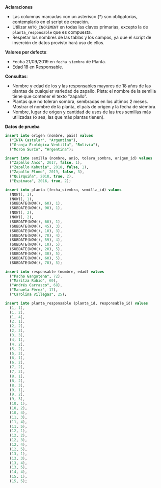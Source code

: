 <div
  class='mu-erd'
  data-entities='{
    "origen": {
      "id": {
        "type": "Integer",
        "pk": true
      },
      "nombre *": {
         "type": "Text"
      },
      "pais *": {
        "type": "Text"
      },
      "latitud": {
        "type": "Decimal"
      },
      "longitud": {
        "type": "Decimal"
      }
    },
    "semilla": {
      "id": {
        "type": "Integer",
        "pk": true
      },
      "nombre *": {
        "type": "Text"
      },
      "anio *": {
        "type": "Integer"
      },
      "tolera_sombra *": {
        "type": "Boolean"
      },
      "origen_id": { 
        "type": "Integer",
        "fk": {
          "to": { "entity": "origen", "column": "id" },
          "type": "many_to_one"
        }
      }
    },    
    "planta": {
      "id": {
        "type": "Integer",
        "pk": true
      },
      "observaciones": {
        "type": "Text"
      },
      "fecha_siembra *": {
        "type": "Date"
      },
      "semilla_id": {
        "type": "Integer",
        "fk": {
          "to": { "entity": "semilla", "column": "id" },
          "type": "many_to_one"
        }
      }
    },
    "responsable": {
      "id": {
        "type": "Integer",
        "pk": true
      },
      "nombre *": {
        "type": "Text"
      },
      "edad *": {
        "type": "Integer"
      }
    },
    "planta_responsable": {
      "planta_id": {
        "type": "Integer",
        "pk": true,
        "fk": {
          "to": { "entity": "planta", "column": "id" },
          "type": "many_to_one"
        }
      },
      "responsable_id": {
        "type": "Integer",
        "pk": true,
        "fk": {
          "to": { "entity": "responsable", "column": "id" },
          "type": "many_to_one"
        }        
      }
    }     
  }'>
</div>

**Aclaraciones**

* Las columnas marcadas con un asterisco (*) son obligatorias, contemplarlo en el script de creación.
* Utilizar `AUTO_INCREMENT` en todas las claves primarias, excepto la de `planta_responsable` que es compuesta.
* Respetar los nombres de las tablas y los campos, ya que el script de inserción de datos provisto hará uso de ellos.

**Valores por defecto**:

* Fecha 21/09/2019 en `fecha_siembra` de Planta.
* Edad 18 en Responsable.

**Consultas**:

* Nombre y edad de los y las responsables mayores de 18 años de las plantas de cualquier variedad de zapallo. Pista: el nombre de la semilla tiene que contener el texto "zapallo".
* Plantas que no toleran sombra, sembradas en los ultimos 2 meses. Mostrar el nombre de la planta, el país de origen y la fecha de siembra.
* Nombre, lugar de origen y cantidad de usos de las tres semillas más utilizadas (o sea, las que más plantas tienen).

**Datos de prueba**

```sql
insert into origen (nombre, pais) values
  ("INTA Castelar", "Argentina"),
  ("Granja Ecológica Ventilla", "Bolivia"),
  ("Morón SurCo", "Argentina");

insert into semilla (nombre, anio, tolera_sombra, origen_id) values
  ("Zapallo Anco", 2017, false, 1),
  ("Zapallo Kabutia", 2018, false, 1),
  ("Zapallo Plomo", 2019, false, 3),
  ("Quirquiña", 2018, true, 2),
  ("Espinaca", 2016, true, 2);

insert into planta (fecha_siembra, semilla_id) values
  (NOW(), 1),
  (NOW(), 1),
  (SUBDATE(NOW(), 60), 1),
  (SUBDATE(NOW(), 90), 1),
  (NOW(), 2),
  (NOW(), 2),
  (SUBDATE(NOW(), 60), 1),
  (SUBDATE(NOW(), 45), 3),
  (SUBDATE(NOW(), 10), 3),
  (SUBDATE(NOW(), 70), 4),
  (SUBDATE(NOW(), 59), 4),
  (SUBDATE(NOW(), 10), 5),
  (SUBDATE(NOW(), 20), 5),
  (SUBDATE(NOW(), 30), 5),
  (SUBDATE(NOW(), 60), 5),
  (SUBDATE(NOW(), 70), 5);

insert into responsable (nombre, edad) values
  ("Pacho Gangotena", 72),
  ("Maritza Rubio", 60),
  ("Andrés Carrasco", 68),
  ("Manuela Pérez", 17),
  ("Carolina Villegas", 25);

insert into planta_responsable (planta_id, responsable_id) values
  (1, 1),
  (1, 2),
  (1, 4),
  (2, 1),
  (2, 2),
  (2, 3),
  (3, 3),
  (4, 1),
  (4, 2),
  (5, 2),
  (5, 3),
  (6, 1),
  (6, 2),
  (7, 2),
  (7, 3),
  (8, 1),
  (8, 2),
  (8, 3),
  (9, 1),
  (9, 2),
  (9, 3),
  (10, 1),
  (10, 2),
  (10, 4),
  (11, 3),
  (11, 4),
  (11, 5),
  (12, 1),
  (12, 2),
  (12, 3),
  (12, 4),
  (12, 5),
  (13, 1),
  (13, 3),
  (13, 4),
  (13, 5),
  (14, 4),
  (15, 1),
  (15, 5);
```
